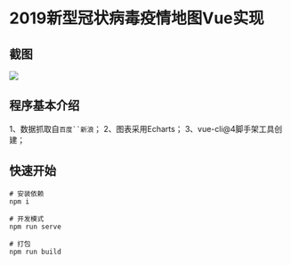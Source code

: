 # 2019新型冠状病毒疫情地图Vue实现

## 截图
![](https://jingtong-baikewang.oss-cn-beijing.aliyuncs.com/upload/8k71h.png)

## 程序基本介绍
1、数据抓取自`百度``新浪`；
2、图表采用Echarts；
3、vue-cli@4脚手架工具创建；

## 快速开始
```
# 安装依赖
npm i

# 开发模式
npm run serve

# 打包
npm run build
```